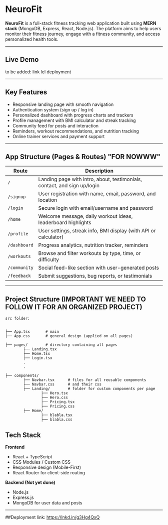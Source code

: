 # NeuroFit

**NeuroFit** is a full-stack fitness tracking web application built using **MERN stack** (MongoDB, Express, React, Node.js). The platform aims to help users monitor their fitness journey, engage with a fitness community, and access personalized health tools.

---

## Live Demo

to be added: link lel deployment

---

## Key Features

- Responsive landing page with smooth navigation
- Authentication system (sign up / log in)
- Personalized dashboard with progress charts and trackers
- Profile management with BMI calculator and streak tracking
- Community feed for posts and interaction
- Reminders, workout recommendations, and nutrition tracking
- Online trainer services and payment support

---

## App Structure (Pages & Routes) "FOR NOWWW"

| Route         | Description                                                                 |
|---------------|-----------------------------------------------------------------------------|
| `/`           | Landing page with intro, about, testimonials, contact, and sign up/login   |
| `/signup`     | User registration with name, email, password, and location                 |
| `/login`      | Secure login with email/username and password                              |
| `/home`       | Welcome message, daily workout ideas, leaderboard highlights               |
| `/profile`    | User settings, streak info, BMI display (with API or calculator)           |
| `/dashboard`  | Progress analytics, nutrition tracker, reminders                           |
| `/workouts`   | Browse and filter workouts by type, time, or difficulty                    |
| `/community`  | Social feed-like section with user-generated posts                         |
| `/feedback`   | Submit suggestions, bug reports, or testimonials                           |
---


## Project Structure (IMPORTANT WE NEED TO FOLLOW IT FOR AN ORGANIZED PROJECT)

```plaintext
src folder:


├── App.tsx       # main 
├── App.css       # general design (applied on all pages)

├── pages/        # directory containing all pages
        ├── Landing.tsx
        ├── Home.tsx
        ├── Login.tsx
        .
        .

├── components/           
        ├── Navbar.tsx      # files for all reusable components 
        ├── Navbar.css      # and their css
        ├── Landing/        # folder for custom components per page
                ├── Hero.tsx
                ├── Hero.css        
                ├── Pricing.tsx
                ├── Pricing.css
        ├── Home/        
                ├── blabla.tsx
                ├── blabla.css
```

## Tech Stack

**Frontend**
- React + TypeScript
- CSS Modules / Custom CSS
- Responsive design (Mobile-First)
- React Router for client-side routing

**Backend (Not yet done)**
- Node.js
- Express.js
- MongoDB for user data and posts
---
##Deployment link: 
https://lnkd.in/g3Hg4QxQ
